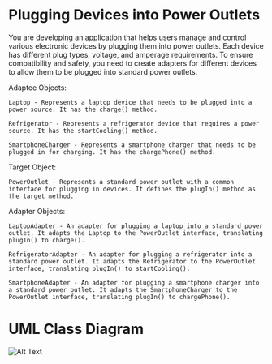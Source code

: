# Plugging Devices into Power Outlets
You are developing an application that helps users manage and control various electronic devices by plugging them into power outlets. Each device has different plug types, voltage, and amperage requirements. To ensure compatibility and safety, you need to create adapters for different devices to allow them to be plugged into standard power outlets.

  Adaptee Objects:

    Laptop - Represents a laptop device that needs to be plugged into a power source. It has the charge() method.

    Refrigerator - Represents a refrigerator device that requires a power source. It has the startCooling() method.

    SmartphoneCharger - Represents a smartphone charger that needs to be plugged in for charging. It has the chargePhone() method.

  Target Object:

    PowerOutlet - Represents a standard power outlet with a common interface for plugging in devices. It defines the plugIn() method as the target method.

  Adapter Objects:

    LaptopAdapter - An adapter for plugging a laptop into a standard power outlet. It adapts the Laptop to the PowerOutlet interface, translating plugIn() to charge().

    RefrigeratorAdapter - An adapter for plugging a refrigerator into a standard power outlet. It adapts the Refrigerator to the PowerOutlet interface, translating plugIn() to startCooling().

    SmartphoneAdapter - An adapter for plugging a smartphone charger into a standard power outlet. It adapts the SmartphoneCharger to the PowerOutlet interface, translating plugIn() to chargePhone().
# UML Class Diagram
![Alt Text](https://www.facebook.com/messenger_media/?attachment_id=345016547994380&message_id=mid.%24cAABa9Diic4CRkiWR6mLYOBFCFN5y&thread_id=100004968690560)
